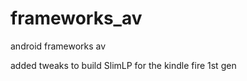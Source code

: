 frameworks_av
=============

android frameworks av

added tweaks to build SlimLP for the kindle fire 1st gen
